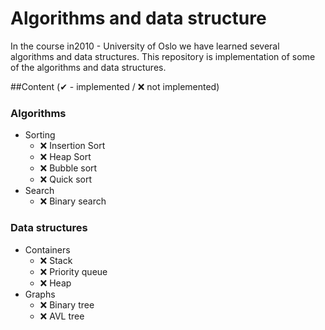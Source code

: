 # Algorithms and data structure
In the course in2010 - University of Oslo we have learned several algorithms and data structures. This repository 
is implementation of some of the algorithms and data structures.

##Content (✔ - implemented / ❌ not implemented)
 ### Algorithms
* Sorting
    * ❌ Insertion Sort
    * ❌ Heap Sort
    * ❌ Bubble sort
    * ❌ Quick sort
* Search
    * ❌ Binary search
    
### Data structures
* Containers
    * ❌ Stack
    * ❌ Priority queue
    * ❌ Heap
* Graphs
    * ❌ Binary tree
    * ❌ AVL tree